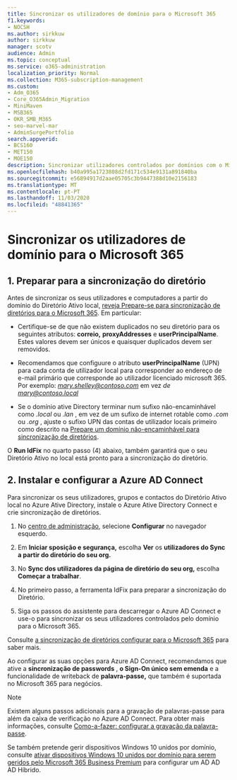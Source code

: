 ```yaml
---
title: Sincronizar os utilizadores de domínio para o Microsoft 365
f1.keywords:
- NOCSH
ms.author: sirkkuw
author: sirkkuw
manager: scotv
audience: Admin
ms.topic: conceptual
ms.service: o365-administration
localization_priority: Normal
ms.collection: M365-subscription-management
ms.custom:
- Adm_O365
- Core_O365Admin_Migration
- MiniMaven
- MSB365
- OKR_SMB_M365
- seo-marvel-mar
- AdminSurgePortfolio
search.appverid:
- BCS160
- MET150
- MOE150
description: Sincronizar utilizadores controlados por domínios com o Microsoft 365 para o negócio.
ms.openlocfilehash: b40a995a1723808d2fd171c534e9131a891840ba
ms.sourcegitcommit: e56894917d2aae05705c3b9447388d10e2156183
ms.translationtype: MT
ms.contentlocale: pt-PT
ms.lasthandoff: 11/03/2020
ms.locfileid: "48841365"
---
```

# <a name="synchronize-domain-users-to-microsoft-365"></a>Sincronizar os utilizadores de domínio para o Microsoft 365

## <a name="1-prepare-for-directory-synchronization"></a>1. Preparar para a sincronização do diretório 

Antes de sincronizar os seus utilizadores e computadores a partir do domínio do Diretório Ativo local, [reveja Prepare-se para sincronização de diretórios para o Microsoft 365](https://docs.microsoft.com/microsoft-365/enterprise/prepare-for-directory-synchronization). Em particular:

   - Certifique-se de que não existem duplicados no seu diretório para os seguintes atributos: **correio,** **proxyAddresses** e **userPrincipalName**. Estes valores devem ser únicos e quaisquer duplicados devem ser removidos.
   
   - Recomendamos que configuure o atributo **userPrincipalName** (UPN) para cada conta de utilizador local para corresponder ao endereço de e-mail primário que corresponde ao utilizador licenciado microsoft 365. Por exemplo: *mary.shelley@contoso.com* em vez *de mary@contoso.local*
   
   - Se o domínio ative Directory terminar num sufixo não-encaminhável como *.local* ou *.lan* , em vez de um sufixo de internet rotable como *.com* ou *.org* , ajuste o sufixo UPN das contas de utilizador locais primeiro como descrito na [Prepare um domínio não-encaminhável para sincronização de diretórios](https://docs.microsoft.com/microsoft-365/enterprise/prepare-a-non-routable-domain-for-directory-synchronization). 

O **Run IdFix** no quarto passo (4) abaixo, também garantirá que o seu Diretório Ativo no local está pronto para a sincronização do diretório.

## <a name="2-install-and-configure-azure-ad-connect"></a>2. Instalar e configurar a Azure AD Connect

Para sincronizar os seus utilizadores, grupos e contactos do Diretório Ativo local no Azure Ative Directory, instale o Azure Ative Directory Connect e crie sincronização de diretórios. 

 1. No [centro de administração](https://go.microsoft.com/fwlink/p/?linkid=2024339), selecione **Configurar** no navegador esquerdo.

 2. Em **Iniciar sposição e segurança,** escolha **Ver** os **utilizadores do Sync a partir do diretório do seu org.**

 3. No **Sync dos utilizadores da página de diretório do seu org,** escolha **Começar a trabalhar**.

 4. No primeiro passo, a ferramenta IdFix para preparar a sincronização do Diretório.

 5. Siga os passos do assistente para descarregar o Azure AD Connect e use-o para sincronizar os seus utilizadores controlados pelo domínio para o Microsoft 365.


Consulte [a sincronização de diretórios configurar para o Microsoft 365](https://docs.microsoft.com/microsoft-365/enterprise/set-up-directory-synchronization) para saber mais.

Ao configurar as suas opções para Azure AD Connect, recomendamos que ative a **sincronização de passwords** , **o Sign-On único sem emenda** e a funcionalidade de writeback de **palavra-passe,** que também é suportada no Microsoft 365 para negócios.

> [!NOTE]
> Existem alguns passos adicionais para a gravação de palavras-passe para além da caixa de verificação no Azure AD Connect. Para obter mais informações, consulte [Como-a-fazer: configurar a gravação da palavra-passe](https://docs.microsoft.com/azure/active-directory/authentication/howto-sspr-writeback). 

Se também pretende gerir dispositivos Windows 10 unidos por domínio, consulte [ativar dispositivos Windows 10 unidos por domínio para serem geridos pelo Microsoft 365 Business Premium](manage-windows-devices.md) para configurar um AD AD AD Híbrido. 